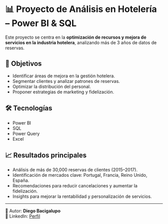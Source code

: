 # 📊 Proyecto de Análisis en Hotelería – Power BI & SQL

Este proyecto se centra en la **optimización de recursos y mejora de servicios en la industria hotelera**, analizando más de 3 años de datos de reservas.

## 🎯 Objetivos
- Identificar áreas de mejora en la gestión hotelera.
- Segmentar clientes y analizar patrones de reservas.
- Optimizar la distribución del personal.
- Proponer estrategias de marketing y fidelización.

## 🛠️ Tecnologías
- Power BI  
- SQL  
- Power Query  
- Excel  

## 📈 Resultados principales
- Análisis de más de 30,000 reservas de clientes (2015–2017).  
- Identificación de mercados clave: Portugal, Francia, Reino Unido, España.  
- Recomendaciones para reducir cancelaciones y aumentar la fidelización.  
- Insights para mejorar la rentabilidad y personalización de servicios.   
---
👤 Autor: **Diego Bacigalupo**  
🔗 LinkedIn: [Perfil](https://www.linkedin.com/in/diego-bacigalupo-5a1563218)  
